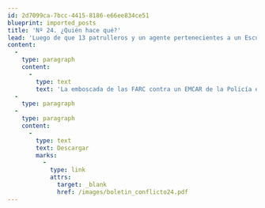 ```yaml
---
id: 2d7099ca-7bcc-4415-8186-e66ee834ce51
blueprint: imported_posts
title: 'Nº 24. ¿Quién hace qué?'
lead: 'Luego de que 13 patrulleros y un agente pertenecientes a un Escuadrón Móvil de Carabineros (EMCAR) de la Policía Nacional murieran cuando explotó un campo minado en la carretera que comunica al corregimiento de Atánquez con Valledupar (César) el 1 de agosto de 2005, en hecho atribuido a la guerrilla de las FARC, se evidencian tres problemas básicos del conflicto que se presentan en este boletín: el control territorial en áreas de alto valor estratégico; la relación de la fuerza pública con las comunidades indígenas; y, sobre todo, la distribución de tareas entre los organismos de seguridad. Si no se define con claridad quién es responsable de qué, no habrá seguridad permanente.'
content:
  -
    type: paragraph
    content:
      -
        type: text
        text: 'La emboscada de las FARC contra un EMCAR de la Policía en el Cesar muestra tres problemas básicos del conflicto: el control territorial en áreas de alto valor estratégico; la relación de la fuerza pública con las comunidades indígenas; y, sobre todo, la distribución de tareas entre los organismos de seguridad. Si no se define con claridad quién es responsable de qué, no habrá seguridad permanente.'
  -
    type: paragraph
  -
    type: paragraph
    content:
      -
        type: text
        text: Descargar
        marks:
          -
            type: link
            attrs:
              target: _blank
              href: /images/boletin_conflicto24.pdf
---
```

